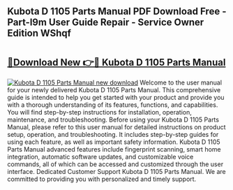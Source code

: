 ## Kubota D 1105 Parts Manual PDF Download Free - Part-l9m User Guide Repair - Service Owner Edition WShqf

# <h2><a href="http://bc95234.oget.top/?id=Kubota+D+1105+Parts+Manual">🔗Download New 👉🔴 Kubota D 1105 Parts Manual</a></h2>

[![Kubota D 1105 Parts Manual new download](https://i.imgur.com/5g1atiW.png)](http://bc95234.oget.top/?id=Kubota+D+1105+Parts+Manual)
Welcome to the user manual for your newly delivered Kubota D 1105 Parts Manual. This comprehensive guide is intended to help you get started with your product and provide you with a thorough understanding of its features, functions, and capabilities. You will find step-by-step instructions for installation, operation, maintenance, and troubleshooting. Before using your Kubota D 1105 Parts Manual, please refer to this user manual for detailed instructions on product setup, operation, and troubleshooting. It includes step-by-step guides for using each feature, as well as important safety information. Kubota D 1105 Parts Manual advanced features include fingerprint scanning, smart home integration, automatic software updates, and customizable voice commands, all of which can be accessed and customized through the user interface. Dedicated Customer Support Kubota D 1105 Parts Manual. We are committed to providing you with personalized and timely support.
